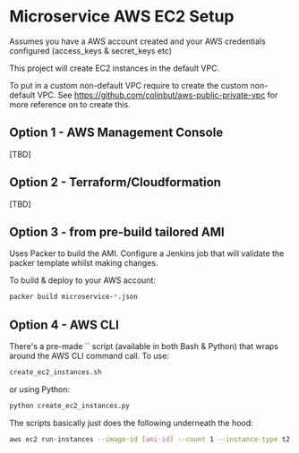 # Microservice AWS EC2 Setup

Assumes you have a AWS account created and your AWS credentials configured (access_keys & secret_keys etc)

This project will create EC2 instances in the default VPC.

To put in a custom non-default VPC require to create the custom non-default VPC.
See https://github.com/colinbut/aws-public-private-vpc for more reference on to create this. 

## Option 1 - AWS Management Console

[TBD]

## Option 2 - Terraform/Cloudformation

[TBD]

## Option 3 - from pre-build tailored AMI

Uses Packer to build the AMI.
Configure a Jenkins job that will validate the packer template whilst making changes.

To build & deploy to your AWS account:

```bash
packer build microservice-*.json
``` 

## Option 4 - AWS CLI

There's a pre-made `` script (available in both Bash & Python) that wraps around the AWS CLI command call. To use:

```bash
create_ec2_instances.sh
```

or using Python:
```python
python create_ec2_instances.py
```

The scripts basically just does the following underneath the hood:

```bash
aws ec2 run-instances --image-id [ami-id] --count 1 --instance-type t2.micro --key-name [KeyPair Name] --user-data [provisioning script]
```

